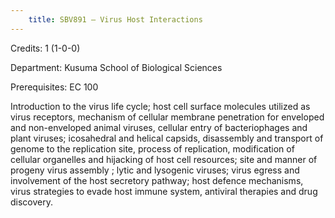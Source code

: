 ```yaml
---
    title: SBV891 – Virus Host Interactions
---
```

Credits: 1 (1-0-0)

Department: Kusuma School of Biological Sciences

Prerequisites: EC 100

Introduction to the virus life cycle; host cell surface molecules utilized as virus receptors, mechanism of cellular membrane penetration for enveloped and non-enveloped animal viruses, cellular entry of bacteriophages and plant viruses; icosahedral and helical capsids, disassembly and transport of genome to the replication site, process of replication, modification of cellular organelles and hijacking of host cell resources; site and manner of progeny virus assembly ; lytic and lysogenic viruses; virus egress and involvement of the host secretory pathway; host defence mechanisms, virus strategies to evade host immune system, antiviral therapies and drug discovery.